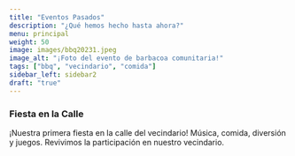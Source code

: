 ```yaml
---
title: "Eventos Pasados"
description: "¿Qué hemos hecho hasta ahora?"
menu: principal
weight: 50
image: images/bbq20231.jpeg
image_alt: "¡Foto del evento de barbacoa comunitaria!"
tags: ["bbq", "vecindario", "comida"]
sidebar_left: sidebar2
draft: "true"
---
```


### Fiesta en la Calle
¡Nuestra primera fiesta en la calle del vecindario! Música, comida, diversión y juegos. Revivimos la participación en nuestro vecindario.
